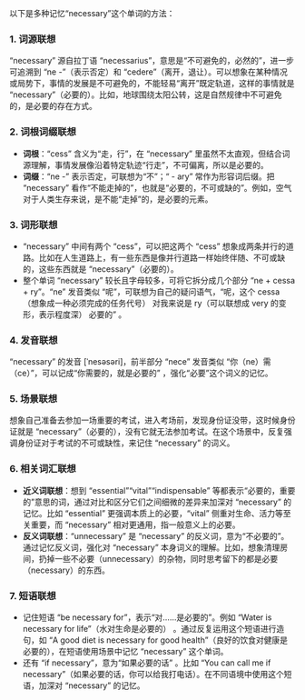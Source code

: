 以下是多种记忆“necessary”这个单词的方法：

### 1. 词源联想
“necessary” 源自拉丁语 “necessarius”，意思是“不可避免的，必然的”，进一步可追溯到 “ne -”（表示否定）和 “cedere”（离开，退让）。可以想象在某种情况或局势下，事情的发展是不可避免的，不能轻易“离开”既定轨道，这样的事情就是 “necessary”（必要的）。比如，地球围绕太阳公转，这是自然规律中不可避免的，是必要的存在方式。

### 2. 词根词缀联想
 - **词根**：“cess” 含义为“走，行”，在 “necessary” 里虽然不太直观，但结合词源理解，事情发展像沿着特定轨迹“行走”，不可偏离，所以是必要的。
 - **词缀**：“ne -” 表示否定，可联想为“不”；“ - ary” 常作为形容词后缀。把 “necessary” 看作“不能走掉的”，也就是“必要的，不可或缺的”。例如，空气对于人类生存来说，是不能“走掉”的，是必要的元素。

### 3. 词形联想
 - “necessary” 中间有两个 “cess”，可以把这两个 “cess” 想象成两条并行的道路。比如在人生道路上，有一些东西是像并行道路一样始终伴随、不可或缺的，这些东西就是 “necessary”（必要的）。
 - 整个单词 “necessary” 较长且字母较多，可将它拆分成几个部分 “ne + cessa + ry”。“ne” 发音类似 “呢”，可联想为自己的疑问语气，“呢，这个 cessa（想象成一种必须完成的任务代号） 对我来说是 ry（可以联想成 very 的变形，表示程度深） 必要的” 。

### 4. 发音联想
“necessary” 的发音 [ˈnesəsəri]，前半部分 “nece” 发音类似 “你（ne）需（ce）”，可以记成“你需要的，就是必要的” ，强化“必要”这个词义的记忆。

### 5. 场景联想
想象自己准备去参加一场重要的考试，进入考场前，发现身份证没带，这时候身份证就是 “necessary”（必要的），没有它就无法参加考试。在这个场景中，反复强调身份证对于考试的不可或缺性，来记住 “necessary” 的词义。

### 6. 相关词汇联想
 - **近义词联想**：想到 “essential”“vital”“indispensable” 等都表示“必要的，重要的”意思的词，通过对比和区分它们之间细微的差异来加深对 “necessary” 的记忆。比如 “essential” 更强调本质上的必要，“vital” 侧重对生命、活力等至关重要，而 “necessary” 相对更通用，指一般意义上的必要。
 - **反义词联想**：“unnecessary” 是 “necessary” 的反义词，意为“不必要的”。通过记忆反义词，强化对 “necessary” 本身词义的理解。比如，想象清理房间，扔掉一些不必要（unnecessary）的杂物，同时思考留下的都是必要（necessary）的东西。

### 7. 短语联想
 - 记住短语 “be necessary for”，表示“对……是必要的”。例如 “Water is necessary for life”（水对生命是必要的） 。通过反复运用这个短语进行造句，如 “A good diet is necessary for good health”（良好的饮食对健康是必要的），在短语使用场景中记忆 “necessary” 这个单词。
 - 还有 “if necessary”，意为“如果必要的话” 。比如 “You can call me if necessary”（如果必要的话，你可以给我打电话）。在不同语境中使用这个短语，加深对 “necessary” 的记忆。 